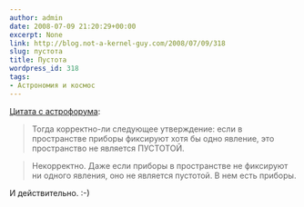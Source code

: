 ```yaml
---
author: admin
date: 2008-07-09 21:20:29+00:00
excerpt: None
link: http://blog.not-a-kernel-guy.com/2008/07/09/318
slug: пустота
title: Пустота
wordpress_id: 318
tags:
- Астрономия и космос
---
```


[Цитата с астрофорума](http://www.astronomy.ru/forum/index.php/topic,42301.msg740978.html#msg740978):

> Тогда корректно-ли следующее утверждение: если в пространстве приборы фиксируют хотя бы одно явление, это пространство не является ПУСТОТОЙ.

> Некорректно. Даже если приборы в пространстве не фиксируют ни одного явления, оно не является пустотой. В нем есть приборы.

И действительно. :-)
